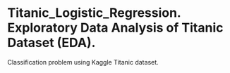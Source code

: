 # Titanic_Logistic_Regression. Exploratory Data Analysis of Titanic Dataset (EDA).
Classification problem using Kaggle Titanic dataset.
